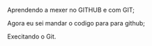 Aprendendo a mexer no GITHUB e com GIT;


Agora eu sei mandar o codigo para para github;


Execitando o Git.